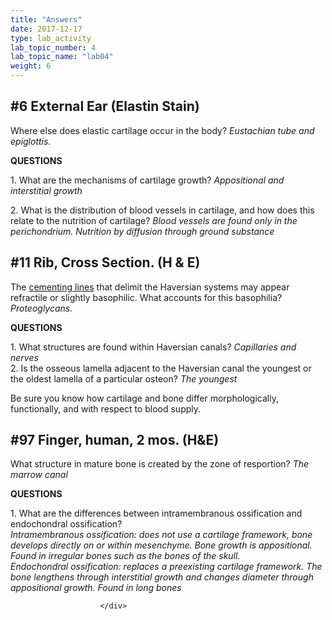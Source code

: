 ```yaml
---
title: "Answers"
date: 2017-12-17
type: lab_activity
lab_topic_number: 4
lab_topic_name: "lab04"
weight: 6
---
```

<div class="entrybody">
						<h2>#6 External Ear (Elastin Stain)</h2>

<p>Where else does elastic cartilage occur in the body? <i>Eustachian tube and epiglottis.</i></p>

<p><b><span class="caps">QUESTIONS</span></b></p>

<p>1.  What are the mechanisms of cartilage growth?  <i>Appositional and interstitial growth</i></p>

<p>2.  What is the distribution of blood vessels in cartilage, and how does this relate to the nutrition of cartilage? <i>Blood vessels are found only in the perichondrium. Nutrition by diffusion through ground substance</i></p>

<h2>#11 Rib, Cross Section. (H &amp; E) </h2>

<p>The <u>cementing lines</u> that delimit the Haversian systems may appear refractile or slightly basophilic. What accounts for this basophilia?  <i>Proteoglycans.</i></p>

<p><b><span class="caps">QUESTIONS</span></b></p>

<p>1.  What structures are found within Haversian canals? <i>Capillaries and nerves</i><br>
2.  Is the osseous lamella adjacent to the Haversian canal the youngest or the oldest lamella of a particular osteon? <i>The youngest</i></p>

<p>Be sure you know how cartilage and bone differ morphologically, functionally, and with respect to blood supply.</p>




<h2>#97 Finger, human, 2 mos.  (H&amp;E) </h2>

<p>What structure in mature bone is created by the zone of resportion? <i>The marrow canal</i></p>

<p><b><span class="caps">QUESTIONS</span></b></p>

<p>1. What are the differences between intramembranous ossification and endochondral ossification?  <br>
<i>Intramembranous ossification: does not use a cartilage framework, bone develops directly on or within mesenchyme. Bone growth is appositional.  Found in irregular bones such as the bones of the skull.<br>
Endochondral ossification: replaces a preexisting cartilage framework. The bone lengthens through interstitial growth and changes diameter through appositional growth. Found in long bones</i></p>
						
						
						</div>
